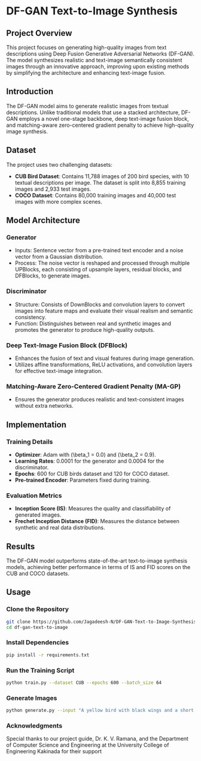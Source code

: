 # DF-GAN Text-to-Image Synthesis

## Project Overview

This project focuses on generating high-quality images from text descriptions using Deep Fusion Generative Adversarial Networks (DF-GAN). The model synthesizes realistic and text-image semantically consistent images through an innovative approach, improving upon existing methods by simplifying the architecture and enhancing text-image fusion.

## Introduction

The DF-GAN model aims to generate realistic images from textual descriptions. Unlike traditional models that use a stacked architecture, DF-GAN employs a novel one-stage backbone, deep text-image fusion block, and matching-aware zero-centered gradient penalty to achieve high-quality image synthesis.

## Dataset

The project uses two challenging datasets:
- **CUB Bird Dataset**: Contains 11,788 images of 200 bird species, with 10 textual descriptions per image. The dataset is split into 8,855 training images and 2,933 test images.
- **COCO Dataset**: Contains 80,000 training images and 40,000 test images with more complex scenes.

## Model Architecture

### Generator
- Inputs: Sentence vector from a pre-trained text encoder and a noise vector from a Gaussian distribution.
- Process: The noise vector is reshaped and processed through multiple UPBlocks, each consisting of upsample layers, residual blocks, and DFBlocks, to generate images.

### Discriminator
- Structure: Consists of DownBlocks and convolution layers to convert images into feature maps and evaluate their visual realism and semantic consistency.
- Function: Distinguishes between real and synthetic images and promotes the generator to produce high-quality outputs.

### Deep Text-Image Fusion Block (DFBlock)
- Enhances the fusion of text and visual features during image generation.
- Utilizes affine transformations, ReLU activations, and convolution layers for effective text-image integration.

### Matching-Aware Zero-Centered Gradient Penalty (MA-GP)
- Ensures the generator produces realistic and text-consistent images without extra networks.

## Implementation

### Training Details
- **Optimizer**: Adam with \(\beta_1 = 0.0\) and \(\beta_2 = 0.9\).
- **Learning Rates**: 0.0001 for the generator and 0.0004 for the discriminator.
- **Epochs**: 600 for CUB birds dataset and 120 for COCO dataset.
- **Pre-trained Encoder**: Parameters fixed during training.

### Evaluation Metrics
- **Inception Score (IS)**: Measures the quality and classifiability of generated images.
- **Frechet Inception Distance (FID)**: Measures the distance between synthetic and real data distributions.

## Results

The DF-GAN model outperforms state-of-the-art text-to-image synthesis models, achieving better performance in terms of IS and FID scores on the CUB and COCO datasets.

## Usage

### Clone the Repository
```bash
git clone https://github.com/Jagadeesh-N/DF-GAN-Text-to-Image-Synthesis.git
cd df-gan-text-to-image
```

### Install Dependencies
```bash
pip install -r requirements.txt
```

### Run the Training Script
```bash
python train.py --dataset CUB --epochs 600 --batch_size 64
```

### Generate Images
```bash
python generate.py --input "A yellow bird with black wings and a short beak."
```

### Acknowledgments
Special thanks to our project guide, Dr. K. V. Ramana, and the Department of Computer Science and Engineering at the University College of Engineering Kakinada for their support
